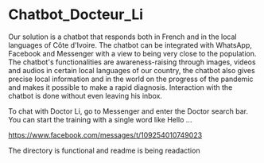 # Chatbot_Docteur_Li


Our solution is a chatbot that responds both in French and in the local languages of Côte d'Ivoire. 
The chatbot can be integrated with WhatsApp, Facebook and Messenger with a view to being very close to the population.
The chatbot's functionalities are awareness-raising through images, videos and audios in certain local languages of our country, the chatbot also gives precise local information and in the world on the progress of the pandemic and makes it possible to make a rapid diagnosis.
Interaction with the chatbot is done without even leaving his inbox.


To chat with Doctor Li, go to Messenger and enter the Doctor search bar.
You can start the training with a single word like Hello ...

https://www.facebook.com/messages/t/109254010749023

The directory is functional and readme is being readaction

